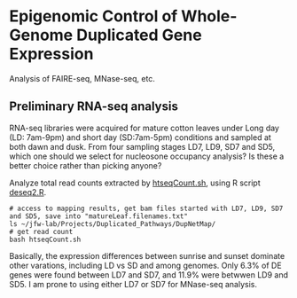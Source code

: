 # Epigenomic Control of Whole-Genome Duplicated Gene Expression
Analysis of FAIRE-seq, MNase-seq, etc.

## Preliminary RNA-seq analysis
RNA-seq libraries were acquired for mature cotton leaves under Long day (LD: 7am-9pm) and short day (SD:7am-5pm) conditions and sampled at both dawn and dusk. From four sampling stages LD7, LD9, SD7 and SD5, which one should we select for nucleosone occupancy analysis? Is these a better choice rather than picking anyone?

Analyze total read counts extracted by [htseqCount.sh](https://github.com/huguanjing/Epigenomics/blob/master/htseqCount.sh), using R script [deseq2.R](https://github.com/huguanjing/Epigenomics/blob/master/htseqCount.sh).

    # access to mapping results, get bam files started with LD7, LD9, SD7 and SD5, save into "matureLeaf.filenames.txt"
    ls ~/jfw-lab/Projects/Duplicated_Pathways/DupNetMap/
    # get read count
    bash htseqCount.sh

Basically, the expression differences between sunrise and sunset dominate other varations, including LD vs SD and among genomes. Only 6.3% of DE genes were found between LD7 and SD7, and 11.9% were betwwen LD9 and SD5. I am prone to using either LD7 or SD7 for MNase-seq analysis.

